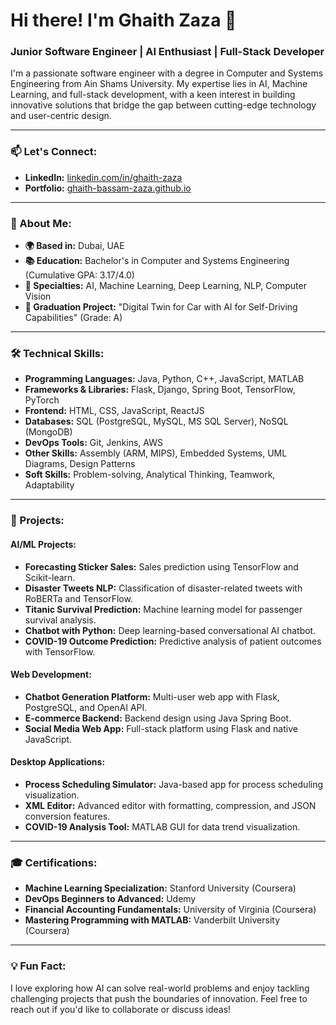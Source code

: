 # Hi there! I'm Ghaith Zaza 👋

### Junior Software Engineer | AI Enthusiast | Full-Stack Developer

I'm a passionate software engineer with a degree in Computer and Systems Engineering from Ain Shams University. My expertise lies in AI, Machine Learning, and full-stack development, with a keen interest in building innovative solutions that bridge the gap between cutting-edge technology and user-centric design.

---

### 📫 Let's Connect:
- **LinkedIn:** [linkedin.com/in/ghaith-zaza](https://www.linkedin.com/in/ghaith-zaza)  
- **Portfolio:** [ghaith-bassam-zaza.github.io](https://ghaith-bassam-zaza.github.io/portfolio/index.html)

---

### 🚀 About Me:
- **🌍 Based in:** Dubai, UAE  
- **📚 Education:** Bachelor's in Computer and Systems Engineering (Cumulative GPA: 3.17/4.0)  
- **🧠 Specialties:** AI, Machine Learning, Deep Learning, NLP, Computer Vision  
- **📜 Graduation Project:** "Digital Twin for Car with AI for Self-Driving Capabilities" (Grade: A)

---

### 🛠️ Technical Skills:
- **Programming Languages:** Java, Python, C++, JavaScript, MATLAB
- **Frameworks & Libraries:** Flask, Django, Spring Boot, TensorFlow, PyTorch
- **Frontend:** HTML, CSS, JavaScript, ReactJS
- **Databases:** SQL (PostgreSQL, MySQL, MS SQL Server), NoSQL (MongoDB)
- **DevOps Tools:** Git, Jenkins, AWS
- **Other Skills:** Assembly (ARM, MIPS), Embedded Systems, UML Diagrams, Design Patterns
- **Soft Skills:** Problem-solving, Analytical Thinking, Teamwork, Adaptability

---

### 🌟 Projects:
#### **AI/ML Projects:**
- **Forecasting Sticker Sales:** Sales prediction using TensorFlow and Scikit-learn.
- **Disaster Tweets NLP:** Classification of disaster-related tweets with RoBERTa and TensorFlow.
- **Titanic Survival Prediction:** Machine learning model for passenger survival analysis.
- **Chatbot with Python:** Deep learning-based conversational AI chatbot.
- **COVID-19 Outcome Prediction:** Predictive analysis of patient outcomes with TensorFlow.

#### **Web Development:**
- **Chatbot Generation Platform:** Multi-user web app with Flask, PostgreSQL, and OpenAI API.
- **E-commerce Backend:** Backend design using Java Spring Boot.
- **Social Media Web App:** Full-stack platform using Flask and native JavaScript.

#### **Desktop Applications:**
- **Process Scheduling Simulator:** Java-based app for process scheduling visualization.
- **XML Editor:** Advanced editor with formatting, compression, and JSON conversion features.
- **COVID-19 Analysis Tool:** MATLAB GUI for data trend visualization.

---

### 🎓 Certifications:
- **Machine Learning Specialization:** Stanford University (Coursera)
- **DevOps Beginners to Advanced:** Udemy
- **Financial Accounting Fundamentals:** University of Virginia (Coursera)
- **Mastering Programming with MATLAB:** Vanderbilt University (Coursera)

---

### 💡 Fun Fact:
I love exploring how AI can solve real-world problems and enjoy tackling challenging projects that push the boundaries of innovation. Feel free to reach out if you'd like to collaborate or discuss ideas!

